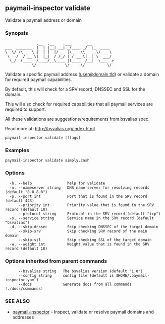## paymail-inspector validate

Validate a paymail address or domain

### Synopsis

```
              .__  .__    .___       __          
___  _______  |  | |__| __| _/____ _/  |_  ____  
\  \/ /\__  \ |  | |  |/ __ |\__  \\   __\/ __ \ 
 \   /  / __ \|  |_|  / /_/ | / __ \|  | \  ___/ 
  \_/  (____  /____/__\____ |(____  /__|  \___  >
            \/             \/     \/          \/
```

Validate a specific paymail address (user@domain.tld) or validate a domain for required paymail capabilities. 

By default, this will check for a SRV record, DNSSEC and SSL for the domain. 

This will also check for required capabilities that all paymail services are required to support.

All these validations are suggestions/requirements from bsvalias spec.

Read more at: http://bsvalias.org/index.html

```
paymail-inspector validate [flags]
```

### Examples

```
paymail-inspector validate simply.cash
```

### Options

```
  -h, --help                help for validate
  -n, --nameserver string   DNS name server for resolving records (default "8.8.8.8")
  -p, --port int            Port that is found in the SRV record (default 443)
      --priority int        Priority value that is found in the SRV record (default 10)
      --protocol string     Protocol in the SRV record (default "tcp")
  -s, --service string      Service name in the SRV record (default "bsvalias")
  -d, --skip-dnssec         Skip checking DNSSEC of the target domain
      --skip-srv            Skip checking SRV record of the main domain
      --skip-ssl            Skip checking SSL of the target domain
  -w, --weight int          Weight value that is found in the SRV record (default 10)
```

### Options inherited from parent commands

```
      --bsvalias string   The bsvalias version (default "1.0")
      --config string     config file (default is $HOME/.paymail-inspector.yaml)
      --docs              Generate docs from all commands (./docs/commands)
```

### SEE ALSO

* [paymail-inspector](paymail-inspector.md)	 - Inspect, validate or resolve paymail domains and addresses

